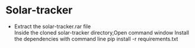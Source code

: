 # Solar-tracker
<ul>
        <li>Extract the solar-tracker.rar file</li>
Inside the cloned solar-tracker directory,Open command window
Install the dependencies with command line
        pip install -r requirements.txt

